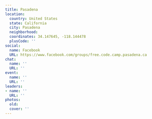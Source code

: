 ```yaml
---
title: Pasadena
location:
  country: United States
  state: California
  city: Pasadena
  neighborhood: 
  coordinates: 34.147645, -118.144478
  plusCode: ''
social:
  name: Facebook
  URL: https://www.facebook.com/groups/free.code.camp.pasadena.ca
chat:
  name: ''
  URL: ''
event:
  name: ''
  URL: ''
leaders:
- name: ''
  URL: ''
photos:
  old: 
  cover: ''
---
```


